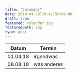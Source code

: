 ```yaml
---
title: "Calendar"
date: 2018-04-28T19:42:56+02:00
draft: true
featured: calendar.jpg
featuredpath: img
type: post
---
```

Datum|Termin
-----|------
01.04.18|irgendwas
08.08.18|was anderes
